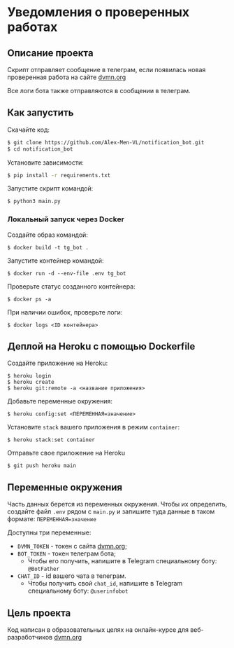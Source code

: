 # Уведомления о проверенных работах

## Описание проекта

Скрипт отправляет сообщение в телеграм, если появилась новая проверенная работа
на сайте [dvmn.org](https://dvmn.org/)

Все логи бота также отправляются в сообщении в телеграм.

## Как запустить

Скачайте код:

```bash
$ git clone https://github.com/Alex-Men-VL/notification_bot.git
$ cd notification_bot
```

Установите зависимости:

```bash
$ pip install -r requirements.txt
```

Запустите скрипт командой:

```bash
$ python3 main.py
```

### Локальный запуск через Docker

Создайте образ командой:

```shell
$ docker build -t tg_bot .
```

Запустите контейнер командой:

```shell
$ docker run -d --env-file .env tg_bot
```

Проверьте статус созданного контейнера:

```shell
$ docker ps -a
```

При наличии ошибок, проверьте логи:

```shell
$ docker logs <ID контейнера>
```

## Деплой на Heroku с помощью Dockerfile

Создайте приложение на Heroku:

```shell
$ heroku login
$ heroku create
$ heroku git:remote -a <название приложения>
```

Добавьте переменные окружения:

```shell
$ heroku config:set <ПЕРЕМЕННАЯ=значение>
```

Установите `stack` вашего приложения в режим `container`:

```shell
$ heroku stack:set container
```

Отправьте свое приложение на Heroku

```shell
$ git push heroku main
```

## Переменные окружения

Часть данных берется из переменных окружения. Чтобы их определить, создайте файл `.env` 
рядом с `main.py` и запишите туда данные в таком формате: `ПЕРЕМЕННАЯ=значение`

Доступны три переменные:
- `DVMN_TOKEN` - токен с сайта [dvmn.org](https://dvmn.org/api/docs/);
- `BOT_TOKEN` - токен телеграм бота;
  - Чтобы его получить, напишите в Telegram специальному боту: `@BotFather`
- `CHAT_ID` - id вашего чата в телеграм.
  - Чтобы получить свой `chat_id`, напишите в Telegram специальному боту: `@userinfobot`

## Цель проекта

Код написан в образовательных целях на онлайн-курсе для веб-разработчиков [dvmn.org](https://dvmn.org/)
